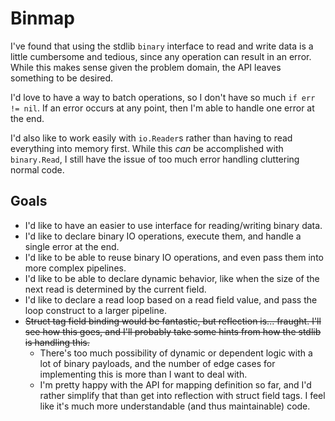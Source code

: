 # Binmap
I've found that using the stdlib `binary` interface to read and write data is a little cumbersome and tedious, since any operation can result in an error.
While this makes sense given the problem domain, the API leaves something to be desired.

I'd love to have a way to batch operations, so I don't have so much `if err != nil`.
If an error occurs at any point, then I'm able to handle one error at the end.

I'd also like to work easily with `io.Reader`s rather than having to read everything into memory first.
While this *can* be accomplished with `binary.Read`, I still have the issue of too much error handling cluttering normal code.

## Goals
* I'd like to have an easier to use interface for reading/writing binary data.
* I'd like to declare binary IO operations, execute them, and handle a single error at the end.
* I'd like to be able to reuse binary IO operations, and even pass them into more complex pipelines.
* I'd like to be able to declare dynamic behavior, like when the size of the next read is determined by the current field.
* I'd like to declare a read loop based on a read field value, and pass the loop construct to a larger pipeline.
* ~~Struct tag field binding would be fantastic, but reflection is... fraught. I'll see how this goes, and I'll probably take some hints from how the stdlib is handling this.~~
  * There's too much possibility of dynamic or dependent logic with a lot of binary payloads, and the number of edge cases for implementing this is more than I want to deal with.
  * I'm pretty happy with the API for mapping definition so far, and I'd rather simplify that than get into reflection with struct field tags. I feel like it's much more understandable (and thus maintainable) code.
